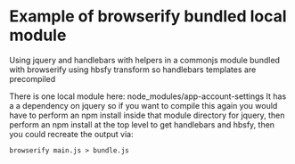 # Example of browserify bundled local module

Using jquery and handlebars with helpers in a commonjs module bundled with browserify using hbsfy transform so handlebars templates are precompiled

There is one local module here: node_modules/app-account-settings
It has a a dependency on jquery so if you want to compile this again you would have to perform an npm install inside that module directory for jquery, then perform an npm install at the top level to get handlebars and hbsfy, then you could recreate the output via:

```
browserify main.js > bundle.js
```
